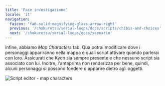 ```yaml
---
title: 'Fase investigazione'
locale: 'it'
navigation:
  faicon: 'fa6-solid:magnifying-glass-arrow-right'
  previous: '/chokuretsu/serial-loops/docs/scripts/chibis-and-choices'
  next: '/chokuretsu/serial-loops/docs/scenario'
---
```


infine, abbiamo _Map Characters_ tab. Qua potrai modificare dove i personaggi appariranno nella mappa e quali script attivare quando parlerai con loro.
Assicurati che Kyon sia sempre presente e che nessuno script sia associato con lui. Inoltre, l'anteprima non renderizza per bene, quindi, alcuni personaggi
si possono fondere o apparire dietro agli oggetti.

![Script editor - map characters](/images/chokuretsu/serial-loops/script-map-characters.png)